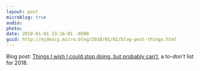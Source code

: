 ```yaml
---
layout: post
microblog: true
audio: 
photo: 
date: 2018-01-01 23:16:01 -0500
guid: http://mjdescy.micro.blog/2018/01/02/blog-post-things.html
---
```

Blog post: [Things I wish I could stop doing, but probably can’t](https://mjdescy.me/2018/01/02/things-i-wish-i-could-stop-doing-but-probably-cant/), a to-_don't_ list for 2018.
